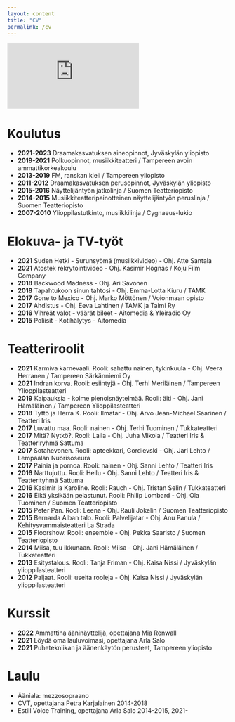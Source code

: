 ```yaml
---
layout: content
title: "CV"
permalink: /cv
---
```


<!-- <iframe class="showreel" src="https://www.youtube.com/embed/98BxLvTSQhU" title="YouTube video player" frameborder="0" allow="accelerometer; autoplay; clipboard-write; encrypted-media; gyroscope; picture-in-picture" allowfullscreen> </iframe> -->
<iframe class="showreel" src="https://www.youtube.com/embed/98BxLvTSQhU" frameborder="0" allowfullscreen></iframe>

# Koulutus
* **2021-2023** Draamakasvatuksen aineopinnot, Jyväskylän yliopisto
* **2019-2021** Polkuopinnot, musiikkiteatteri / Tampereen avoin ammattikorkeakoulu
* **2013-2019** FM, ranskan kieli / Tampereen yliopisto
* **2011-2012** Draamakasvatuksen perusopinnot, Jyväskylän yliopisto
* **2015-2016** Näyttelijäntyön jatkolinja / Suomen Teatteriopisto
* **2014-2015** Musiikkiteatteripainotteinen näyttelijäntyön peruslinja / Suomen Teatteriopisto
* **2007-2010** Ylioppilastutkinto, musiikkilinja / Cygnaeus-lukio

# Elokuva- ja TV-työt
* **2021** Suden Hetki - Surunsyömä (musiikkivideo) - Ohj. Atte Santala
* **2021** Atostek rekrytointivideo - Ohj. Kasimir Högnäs / Koju Film Company
* **2018** Backwood Madness - Ohj. Ari Savonen
* **2018** Tapahtukoon sinun tahtosi - Ohj. Emma-Lotta Kiuru / TAMK
* **2017** Gone to Mexico - Ohj. Marko Möttönen / Voionmaan opisto
* **2017** Ahdistus - Ohj. Eeva Lahtinen / TAMK ja Taimi Ry
* **2016** Vihreät valot - väärät bileet - Aitomedia & Yleiradio Oy
* **2015** Poliisit - Kotihälytys - Aitomedia

# Teatteriroolit
* **2021** Karmiva karnevaali. Rooli: sahattu nainen, tykinkuula - Ohj. Veera Herranen / Tampereen Särkänniemi Oy
* **2021** Indran korva. Rooli: esiintyjä - Ohj. Terhi Meriläinen / Tampereen Ylioppilasteatteri
* **2019** Kaipauksia - kolme pienoisnäytelmää. Rooli: äiti - Ohj. Jani Hämäläinen / Tampereen Ylioppilasteatteri
* **2018** Tyttö ja Herra K. Rooli: Ilmatar - Ohj. Arvo Jean-Michael Saarinen / Teatteri Iris
* **2017** Luvattu maa. Rooli: nainen - Ohj. Terhi Tuominen / Tukkateatteri
* **2017** Mitä? Nytkö?. Rooli: Laila - Ohj. Juha Mikola / Teatteri Iris & Teatteriryhmä Sattuma
* **2017** Sotahevonen. Rooli: apteekkari, Gordievski - Ohj. Jari Lehto / Lempäälän Nuorisoseura
* **2017** Painia ja pornoa. Rooli: nainen - Ohj. Sanni Lehto / Teatteri Iris
* **2016** Narttujuttu. Rooli: Hellu - Ohj. Sanni Lehto / Teatteri Iris & Teatterityhmä Sattuma
* **2016** Kasimir ja Karoline. Rooli: Rauch - Ohj. Tristan Selin / Tukkateatteri
* **2016** Eikä yksikään pelastunut. Rooli: Philip Lombard - Ohj. Ola Tuominen / Suomen Teatteriopisto
* **2015** Peter Pan. Rooli: Leena - Ohj. Rauli Jokelin / Suomen Teatteriopisto
* **2015** Bernarda Alban talo. Rooli: Palvelijatar - Ohj. Anu Panula / Kehitysvammaisteatteri La Strada
* **2015** Floorshow. Rooli: ensemble - Ohj. Pekka Saaristo / Suomen Teatteriopisto
* **2014** Miisa, tuu ikkunaan. Rooli: Miisa - Ohj. Jani Hämäläinen / Tukkateatteri
* **2013** Esitystalous. Rooli: Tanja Friman - Ohj. Kaisa Nissi / Jyväskylän ylioppilasteatteri
* **2012** Paljaat. Rooli: useita rooleja - Ohj. Kaisa Nissi / Jyväskylän ylioppilasteatteri

# Kurssit
* **2022** Ammattina ääninäyttelijä, opettajana Mia Renwall
* **2021** Löydä oma lauluvoimasi, opettajana Arla Salo
* **2021** Puhetekniikan ja äänenkäytön perusteet, Tampereen yliopisto

# Laulu
* Ääniala: mezzosopraano
* CVT, opettajana Petra Karjalainen 2014-2018
* Estill Voice Training, opettajana Arla Salo 2014-2015, 2021-